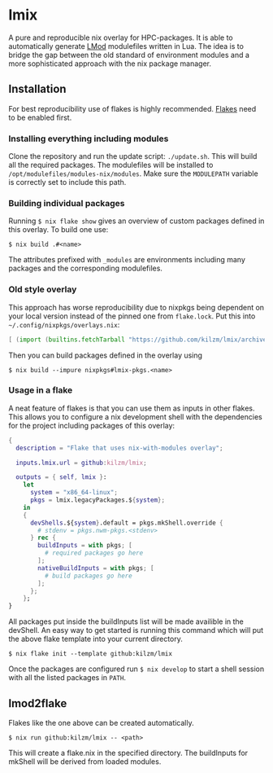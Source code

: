 # lmix
A pure and reproducible nix overlay for HPC-packages. It is able to automatically generate [LMod](https://lmod.readthedocs.io) modulefiles written in Lua. The idea is to bridge the gap between the old standard of environment modules and a more sophisticated approach with the nix package manager.

## Installation
For best reproducibility use of flakes is highly recommended. [Flakes](https://nixos.wiki/wiki/Flakes) need to be enabled first.

### Installing everything including modules
Clone the repository and run the update script: `./update.sh`. This will build all the required packages. The modulefiles will be installed to `/opt/modulefiles/modules-nix/modules`. Make sure the `MODULEPATH` variable is correctly set to include this path.

### Building individual packages
Running `$ nix flake show` gives an overview of custom packages defined in this overlay. To build one use:
```
$ nix build .#<name>
```
The attributes prefixed with `_modules` are environments including many packages and the corresponding modulefiles.

### Old style overlay
This approach has worse reproducibility due to nixpkgs being dependent on your local version instead of the pinned one from `flake.lock`.
Put this into `~/.config/nixpkgs/overlays.nix`:
```nix
[ (import (builtins.fetchTarball "https://github.com/kilzm/lmix/archive/master.tar.gz")) ]
```
Then you can build packages defined in the overlay using
```
$ nix build --impure nixpkgs#lmix-pkgs.<name>
```


### Usage in a flake
A neat feature of flakes is that you can use them as inputs in other flakes. This allows you to configure a nix development shell with the dependencies for the project including packages of this overlay:
```nix
{
  description = "Flake that uses nix-with-modules overlay";

  inputs.lmix.url = github:kilzm/lmix;

  outputs = { self, lmix }:
    let
      system = "x86_64-linux";
      pkgs = lmix.legacyPackages.${system};
    in
    {
      devShells.${system}.default = pkgs.mkShell.override { 
        # stdenv = pkgs.nwm-pkgs.<stdenv>  
      } rec {
        buildInputs = with pkgs; [
          # required packages go here
        ];
        nativeBuildInputs = with pkgs; [
          # build packages go here
        ];
      };
    };
}
```
All packages put inside the buildInputs list will be made availible in the devShell.
An easy way to get started is running this command which will put the above flake template into your current directory.
```
$ nix flake init --template github:kilzm/lmix
```
Once the packages are configured run `$ nix develop` to start a shell session with all the listed packages in `PATH`.

## lmod2flake

Flakes like the one above can be created automatically.
```
$ nix run github:kilzm/lmix -- <path>
```
This will create a flake.nix in the specified directory. The buildInputs for mkShell will be derived from loaded modules.
